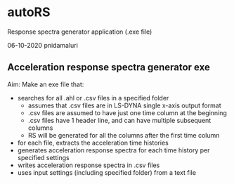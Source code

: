 # autoRS
 Response spectra generator application (.exe file)
 
06-10-2020
pnidamaluri


## Acceleration response spectra generator exe
Aim: Make an exe file that:
  - searches for all .ahl or .csv files in a specified folder
      - assumes that .csv files are in LS-DYNA single x-axis output format
      - .csv files are assumed to have just one time column at the beginning
      - .csv files have 1 header line, and can have multiple subsequent columns
      - RS will be generated for all the columns after the first time column
  - for each file, extracts the acceleration time histories
  - generates acceleration response spectra for each time history per specified settings
  - writes acceleration response spectra in .csv files
  - uses input settings (including specified folder) from a text file
